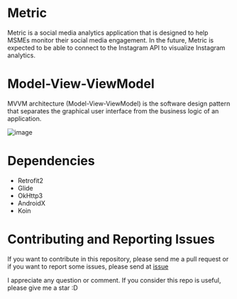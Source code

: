# Metric
Metric is a social media analytics application that is designed to help MSMEs monitor their social media engagement. In the future, Metric is expected to be able to connect to the Instagram API to visualize Instagram analytics.

# Model-View-ViewModel
MVVM architecture (Model-View-ViewModel) is the software design pattern that separates the graphical user interface from the business logic of an application. 

![image](https://github.com/prammmoe/Metric/assets/95534357/a72ce325-4b61-4d1f-944c-e4449d3235ae)

# Dependencies
- Retrofit2
- Glide
- OkHttp3
- AndroidX
- Koin

# Contributing and Reporting Issues
If you want to contribute in this repository, please send me a pull request or if you want to report some issues, please send at [issue](https://github.com/prammmoe/metric/issues) 

I appreciate any question or comment. If you consider this repo is useful, please give me a star :D
